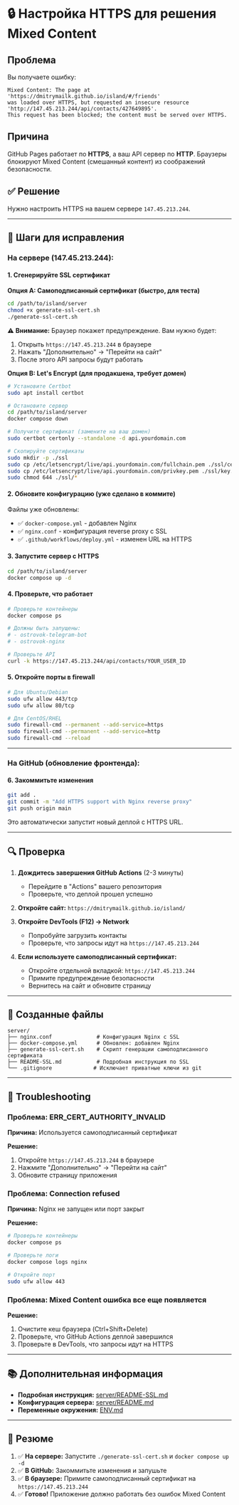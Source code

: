 # 🔒 Настройка HTTPS для решения Mixed Content

## Проблема

Вы получаете ошибку:
```
Mixed Content: The page at 'https://dmitrymailk.github.io/island/#/friends' 
was loaded over HTTPS, but requested an insecure resource 
'http://147.45.213.244/api/contacts/427649895'. 
This request has been blocked; the content must be served over HTTPS.
```

## Причина

GitHub Pages работает по **HTTPS**, а ваш API сервер по **HTTP**. 
Браузеры блокируют Mixed Content (смешанный контент) из соображений безопасности.

## ✅ Решение

Нужно настроить HTTPS на вашем сервере `147.45.213.244`.

---

## 🚀 Шаги для исправления

### На сервере (147.45.213.244):

#### 1. Сгенерируйте SSL сертификат

**Опция A: Самоподписанный сертификат (быстро, для теста)**

```bash
cd /path/to/island/server
chmod +x generate-ssl-cert.sh
./generate-ssl-cert.sh
```

⚠️ **Внимание:** Браузер покажет предупреждение. Вам нужно будет:
1. Открыть `https://147.45.213.244` в браузере
2. Нажать "Дополнительно" → "Перейти на сайт"
3. После этого API запросы будут работать

**Опция B: Let's Encrypt (для продакшена, требует домен)**

```bash
# Установите Certbot
sudo apt install certbot

# Остановите сервер
cd /path/to/island/server
docker compose down

# Получите сертификат (замените на ваш домен)
sudo certbot certonly --standalone -d api.yourdomain.com

# Скопируйте сертификаты
sudo mkdir -p ./ssl
sudo cp /etc/letsencrypt/live/api.yourdomain.com/fullchain.pem ./ssl/cert.pem
sudo cp /etc/letsencrypt/live/api.yourdomain.com/privkey.pem ./ssl/key.pem
sudo chmod 644 ./ssl/*
```

#### 2. Обновите конфигурацию (уже сделано в коммите)

Файлы уже обновлены:
- ✅ `docker-compose.yml` - добавлен Nginx
- ✅ `nginx.conf` - конфигурация reverse proxy с SSL
- ✅ `.github/workflows/deploy.yml` - изменен URL на HTTPS

#### 3. Запустите сервер с HTTPS

```bash
cd /path/to/island/server
docker compose up -d
```

#### 4. Проверьте, что работает

```bash
# Проверьте контейнеры
docker compose ps

# Должны быть запущены:
# - ostrovok-telegram-bot
# - ostrovok-nginx

# Проверьте API
curl -k https://147.45.213.244/api/contacts/YOUR_USER_ID
```

#### 5. Откройте порты в firewall

```bash
# Для Ubuntu/Debian
sudo ufw allow 443/tcp
sudo ufw allow 80/tcp

# Для CentOS/RHEL
sudo firewall-cmd --permanent --add-service=https
sudo firewall-cmd --permanent --add-service=http
sudo firewall-cmd --reload
```

---

### На GitHub (обновление фронтенда):

#### 6. Закоммитьте изменения

```bash
git add .
git commit -m "Add HTTPS support with Nginx reverse proxy"
git push origin main
```

Это автоматически запустит новый деплой с HTTPS URL.

---

## 🔍 Проверка

1. **Дождитесь завершения GitHub Actions** (2-3 минуты)
   - Перейдите в "Actions" вашего репозитория
   - Проверьте, что деплой прошел успешно

2. **Откройте сайт:** `https://dmitrymailk.github.io/island/`

3. **Откройте DevTools (F12) → Network**
   - Попробуйте загрузить контакты
   - Проверьте, что запросы идут на `https://147.45.213.244`

4. **Если используете самоподписанный сертификат:**
   - Откройте отдельной вкладкой: `https://147.45.213.244`
   - Примите предупреждение безопасности
   - Вернитесь на сайт и обновите страницу

---

## 📁 Созданные файлы

```
server/
├── nginx.conf              # Конфигурация Nginx с SSL
├── docker-compose.yml      # Обновлен: добавлен Nginx
├── generate-ssl-cert.sh    # Скрипт генерации самоподписанного сертификата
├── README-SSL.md           # Подробная инструкция по SSL
└── .gitignore             # Исключает приватные ключи из git
```

---

## 🐛 Troubleshooting

### Проблема: ERR_CERT_AUTHORITY_INVALID

**Причина:** Используется самоподписанный сертификат

**Решение:**
1. Откройте `https://147.45.213.244` в браузере
2. Нажмите "Дополнительно" → "Перейти на сайт"
3. Обновите страницу приложения

### Проблема: Connection refused

**Причина:** Nginx не запущен или порт закрыт

**Решение:**
```bash
# Проверьте контейнеры
docker compose ps

# Проверьте логи
docker compose logs nginx

# Откройте порт
sudo ufw allow 443
```

### Проблема: Mixed Content ошибка все еще появляется

**Решение:**
1. Очистите кеш браузера (Ctrl+Shift+Delete)
2. Проверьте, что GitHub Actions деплой завершился
3. Проверьте в DevTools, что запросы идут на HTTPS

---

## 📚 Дополнительная информация

- **Подробная инструкция:** [server/README-SSL.md](server/README-SSL.md)
- **Конфигурация сервера:** [server/README.md](server/README.md)
- **Переменные окружения:** [ENV.md](ENV.md)

---

## 🎯 Резюме

1. ✅ **На сервере:** Запустите `./generate-ssl-cert.sh` и `docker compose up -d`
2. ✅ **В GitHub:** Закоммитьте изменения и запушьте
3. ✅ **В браузере:** Примите самоподписанный сертификат на `https://147.45.213.244`
4. ✅ **Готово!** Приложение должно работать без ошибок Mixed Content
